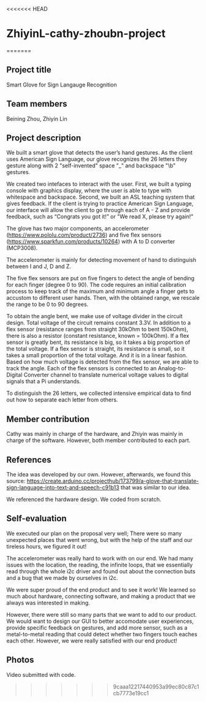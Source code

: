 <<<<<<< HEAD
# ZhiyinL-cathy-zhoubn-project
=======
## Project title
Smart Glove for Sign Langauge Recognition
## Team members
Beining Zhou, Zhiyin Lin
## Project description
We built a smart glove that detects the user’s hand gestures. As the client uses American Sign Language, our glove recognizes the 26 letters they gesture along with 2 "self-invented" space "_" and backspace "\b" gestures.

We created two intefaces to interact with the user. First, we built a typing console with graphics display, where the user is able to type with whitespace and backspace. Second, we built an ASL teaching system that gives feedback. If the client is trying to practice American Sign Language, our interface will allow the client to go through each of A - Z and provide feedback, such as “Congrats you got it!” or "We read X, please try again!" 

The glove has two major components, an accelerometer (https://www.pololu.com/product/2736) and five flex sensors (https://www.sparkfun.com/products/10264) with A to D converter (MCP3008). 

The accelerometer is mainly for detecting movement of hand to distinguish between I and J, D and Z. 

The five flex sensors are put on five fingers to detect the angle of bending for each finger (degree 0 to 90). The code requires an initial calibration process to keep track of the maximum and minimum angle a finger gets to accustom to different user hands. Then, with the obtained range, we rescale the range to be 0 to 90 degrees. 

To obtain the angle bent, we make use of voltage divider in the circuit design. Total voltage of the circuit remains constant 3.3V. In addition to a flex sensor (resistance ranges from straight 30kOhm to bent 150kOhm), there is also a resistor (constant resistance, known = 100kOhm). If a flex sensor is greatly bent, its resistance is big, so it takes a big proportion of the total voltage. If a flex sensor is straight, its resistance is small, so it takes a small proportion of the total voltage. And it is in a linear fashion. Based on how much voltage is detected from the flex sensor, we are able to track the angle. Each of the flex sensors is connected to an Analog-to-Digital Converter channel to translate numerical voltage values to digital signals that a Pi understands. 

To distinguish the 26 letters, we collected intensive empirical data to find out how to separate each letter from others. 


## Member contribution
Cathy was mainly in charge of the hardware, and Zhiyin was mainly in charge of the software. However, both member contributed to each part. 
## References
The idea was developed by our own. However, afterwards, we found this source: https://create.arduino.cc/projecthub/173799/a-glove-that-translate-sign-language-into-text-and-speech-c91b13 that was similar to our idea.

We referenced the hardware design. We coded from scratch.

## Self-evaluation
We executed our plan on the proposal very well; There were so many unexpected places that went wrong, but with the help of the staff and our tireless hours, we figured it out!

The accelerometer was really hard to work with on our end. We had many issues with the location, the reading, the infinite loops, that we essentially read through the whole i2c driver and found out about the connection buts and a bug that we made by ourselves in i2c.

We were super proud of the end product and to see it work! We learned so much about hardware, connecting software, and making a product that we always was interested in making.

However, there were still so many parts that we want to add to our product. We would want to design our GUI to better accomodate user experiences, provide specific feedback on gestures, and add more sensor, such as a metal-to-metal reading that could detect whether two fingers touch eaches each other. However, we were really satisfied with our end product!


## Photos
Video submitted with code.
>>>>>>> 9caaa12217440953a99ec80c87c1cb7773e19cc1








